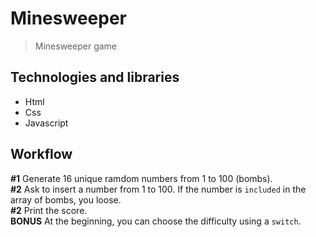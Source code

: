 # Minesweeper
> Minesweeper game

## Technologies and libraries
* Html
* Css
* Javascript

## Workflow
**#1** Generate 16 unique ramdom numbers from 1 to 100 (bombs).  
**#2** Ask to insert a number from 1 to 100. If the number is `included` in the array of bombs, you loose.  
**#2** Print the score.  
**BONUS** At the beginning, you can choose the difficulty using a `switch`.  
